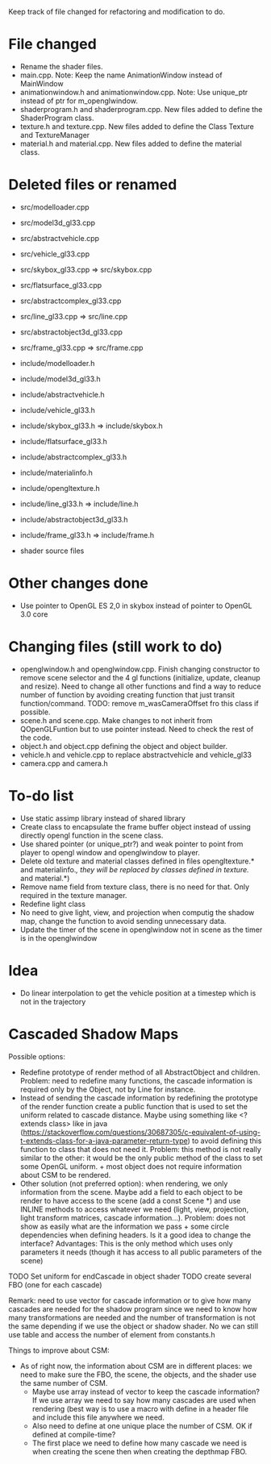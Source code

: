 Keep track of file changed for refactoring and modification to do.

File changed
=============
 * Rename the shader files.
 * main.cpp. Note: Keep the name AnimationWindow instead of MainWindow
 * animationwindow.h and animationwindow.cpp. Note: Use unique_ptr instead of ptr for m_openglwindow.
 * shaderprogram.h and shaderprogram.cpp. New files added to define the ShaderProgram class.
 * texture.h and texture.cpp. New files added to define the Class Texture and TextureManager
 * material.h and material.cpp. New files added to define the material class.
 

Deleted files or renamed
============
 * src/modelloader.cpp
 * src/model3d_gl33.cpp
 * src/abstractvehicle.cpp
 * src/vehicle_gl33.cpp
 * src/skybox_gl33.cpp => src/skybox.cpp
 * src/flatsurface_gl33.cpp
 * src/abstractcomplex_gl33.cpp
 * src/line_gl33.cpp => src/line.cpp
 * src/abstractobject3d_gl33.cpp
 * src/frame_gl33.cpp => src/frame.cpp
    
 * include/modelloader.h
 * include/model3d_gl33.h
 * include/abstractvehicle.h
 * include/vehicle_gl33.h
 * include/skybox_gl33.h => include/skybox.h
 * include/flatsurface_gl33.h
 * include/abstractcomplex_gl33.h
 * include/materialinfo.h
 * include/opengltexture.h
 * include/line_gl33.h => include/line.h
 * include/abstractobject3d_gl33.h
 * include/frame_gl33.h => include/frame.h

 * shader source files

Other changes done
===============
 * Use pointer to OpenGL ES 2,0 in skybox instead of pointer to OpenGL 3.0 core


Changing files (still work to do)
=============
 * openglwindow.h and openglwindow.cpp. Finish changing constructor to remove scene selector and the 4 gl functions (initialize, update, cleanup and resize). Need to change all other functions and find a way to reduce number of function by avoiding creating function that just transit function/command. TODO: remove m_wasCameraOffset fro this class if possible.
 * scene.h and scene.cpp. Make changes to not inherit from QOpenGLFuntion but to use pointer instead. Need to check the rest of the code.
 * object.h and object.cpp defining the object and object builder.
 * vehicle.h and vehicle.cpp to replace abstractvehicle and vehicle_gl33
 * camera.cpp and camera.h


To-do list
============
 * Use static assimp library instead of shared library
 * Create class to encapsulate the frame buffer object instead of ussing directly opengl function in the scene class.
 * Use shared pointer (or unique_ptr?) and weak pointer to point from player to opengl window and openglwindow to player.
 * Delete old texture and material classes defined in files opengltexture.* and materialinfo.*, they will be replaced by classes defined in texture.* and material.*)
 * Remove name field from texture class, there is no need for that. Only required in the texture manager.
 * Redefine light class
 * No need to give light, view, and projection when computig the shadow map, change the function to avoid sending unnecessary data.
 * Update the timer of the scene in openglwindow not in scene as the timer is in the openglwindow
 
 
 Idea
 ==============
 * Do linear interpolation to get the vehicle position at a timestep which is not in the trajectory
 
 
 Cascaded Shadow Maps
 ================
 Possible options:
 * Redefine prototype of render method of all AbstractObject and children. Problem: need to redefine many functions, the cascade information is required only by the Object, not by Line for instance.
 * Instead of sending the cascade information by redefining the prototype of the render function create a public function that is used to set the uniform related to cascade distance. Maybe using something like <? extends class> like in java (https://stackoverflow.com/questions/30687305/c-equivalent-of-using-t-extends-class-for-a-java-parameter-return-type) to avoid defining this function to class that does not need it. Problem: this method is not really similar to the other: it would be the only public method of the class to set some OpenGL uniform. + most object does not require information about CSM to be rendered.
 * Other solution (not preferred option): when rendering, we only information from the scene. Maybe add a field to each object to be render to have access to the scene (add a const Scene *) and use INLINE methods to access whatever we need (light, view, projection, light transform matrices, cascade information...). Problem: does not show as easily what are the information we pass + some circle dependencies when defining headers. Is it a good idea to change the interface? Advantages: This is the only method which uses only parameters it needs (though it has access to all public parameters of the scene)
 
 TODO Set uniform for endCascade in object shader
 TODO create several FBO (one for each cascade)
 
 Remark: need to use vector for cascade information or to give how many cascades are needed for the shadow program since we need to know how many transformations are needed and the number of transformation is not the same depending if we use the object or shadow shader. No we can still use table and access the number of element from constants.h
 
 Things to improve about CSM:
 * As of right now, the information about CSM are in different places: we need to make sure the FBO, the scene, the objects, and the shader use the same number of CSM.
    * Maybe use array instead of vector to keep the cascade information? If we use array we need to say how many cascades are used when rendering (best way is to use a macro with define in a header file and include this file anywhere we need.
    * Also need to define at one unique place the number of CSM. OK if defined at compile-time?
    * The first place we need to define how many cascade we need is when creating the scene then when creating the depthmap FBO.
 
 
 
 
 
 
 
 
